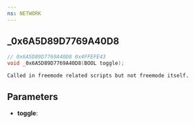 ```yaml
---
ns: NETWORK
---
```

## _0x6A5D89D7769A40D8

```c
// 0x6A5D89D7769A40D8 0x4FFEFE43
void _0x6A5D89D7769A40D8(BOOL toggle);
```

```
Called in freemode related scripts but not freemode itself.  
```

## Parameters
* **toggle**: 

